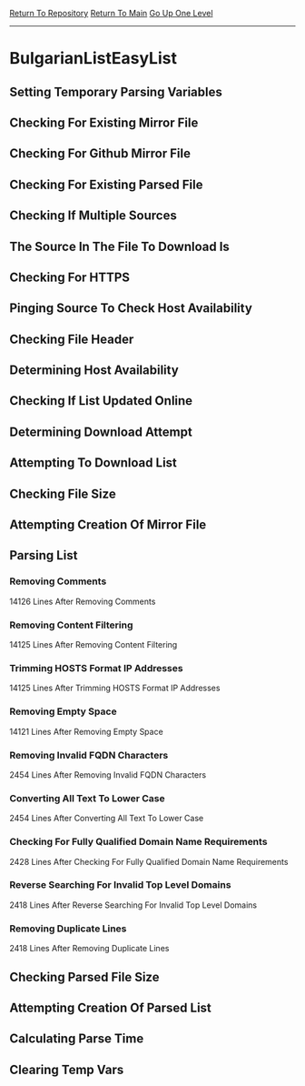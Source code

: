[Return To Repository](https://github.com/deathbybandaid/piholeparser/)
[Return To Main](https://github.com/deathbybandaid/piholeparser/blob/master/RecentRunLogs/Mainlog.md)
[Go Up One Level](https://github.com/deathbybandaid/piholeparser/blob/master/RecentRunLogs/TopLevelScripts/30-Processing-External-Blacklists.md)
____________________________________
# BulgarianListEasyList
## Setting Temporary Parsing Variables
## Checking For Existing Mirror File
## Checking For Github Mirror File
## Checking For Existing Parsed File
## Checking If Multiple Sources
## The Source In The File To Download Is
## Checking For HTTPS
## Pinging Source To Check Host Availability
## Checking File Header
## Determining Host Availability
## Checking If List Updated Online
## Determining Download Attempt
## Attempting To Download List
## Checking File Size
## Attempting Creation Of Mirror File
## Parsing List
### Removing Comments
14126 Lines After Removing Comments
### Removing Content Filtering
14125 Lines After Removing Content Filtering
### Trimming HOSTS Format IP Addresses
14125 Lines After Trimming HOSTS Format IP Addresses
### Removing Empty Space
14121 Lines After Removing Empty Space
### Removing Invalid FQDN Characters
2454 Lines After Removing Invalid FQDN Characters
### Converting All Text To Lower Case
2454 Lines After Converting All Text To Lower Case
### Checking For Fully Qualified Domain Name Requirements
2428 Lines After Checking For Fully Qualified Domain Name Requirements
### Reverse Searching For Invalid Top Level Domains
2418 Lines After Reverse Searching For Invalid Top Level Domains
### Removing Duplicate Lines
2418 Lines After Removing Duplicate Lines
## Checking Parsed File Size
## Attempting Creation Of Parsed List
## Calculating Parse Time
## Clearing Temp Vars
